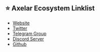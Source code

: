## ⭐️ Axelar Ecosystem Linklist
- <a href="https://axelar.network/" target="_blank">Website</a>
- <a href="https://twitter.com/axelarcore" target="_blank">Twitter</a>
- <a href="https://t.me/axelarcommunity" target="_blank">Telegram Group</a>
- <a href="https://discord.com/invite/aRZ3Ra6f7D" target="_blank">Discord Server</a>
- <a href="https://github.com/axelarnetwork" target="_blank">Github</a>
